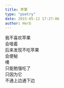 ```yaml
---  
title: 苹果  
type: "poetry"  
date: 2015-05-12 17:27:06  
author: Herb  
---  
```

我不喜欢苹果  
会噎着  
后来发现不吃苹果  
会便秘  
噢  
只能勉强吃了  
只因为它  
不通上边通下边